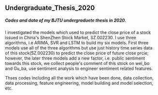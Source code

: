 ## Undergraduate_Thesis_2020
<h5>Codes and data of my BJTU undergraduete thesis in 2020. </h5>
I investigated the models which used to predict the close price of a stock issued in China's ShenZhen Stock Market, SZ.002230. I use three algorithms, i.e ARIMA, SVR and LSTM to build my six models. First three models use all of the three algorithms but use just history time series data of this stock(SZ.002230) to predict the close price of future close prcie; however, the later three models add a new factor, i.e. public sentiment towards this stock, we collect people's comment of this stock on wei_bo and Gu_ba, use sentiment analysis to engineer sentiment related features. 

Thses codes including all the work which have been done, data collection, data processing, feature engineering, model building and model selection, etc.
